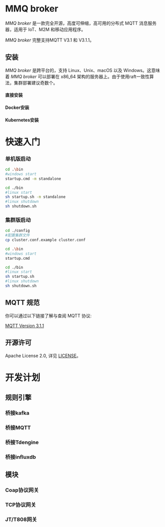 # MMQ broker
*MMQ broker* 是一款完全开源，高度可伸缩，高可用的分布式 MQTT 消息服务器，适用于 IoT、M2M 和移动应用程序。

*MMQ broker* 完整支持MQTT V3.1 和 V3.1.1。

## 安装

*MMQ broker* 是跨平台的，支持 Linux、Unix、macOS 以及 Windows。这意味着 *MMQ broker* 可以部署在 x86_64 架构的服务器上。由于使用raft一致性算法，集群部署建议奇数个。

#### 直接安装

#### Docker安装

#### Kubernetes安装

# 快速入门
### 单机版启动

```bash
cd .\bin
#windows start
startup.cmd -m standalone
```

```bash
cd ./bin
#linux start
sh startup.sh -m standalone
#linux shutdown
sh shutdown.sh
```

### 集群版启动

```bash
cd ./config
#配置集群文件
cp cluster.conf.example cluster.conf
```

```bash
cd .\bin
#windows start
startup.cmd
```

```bash
cd ./bin
#linux start
sh startup.sh
#linux shutdown
sh shutdown.sh
```


## MQTT 规范

你可以通过以下链接了解与查阅 MQTT 协议:

[MQTT Version 3.1.1](https://docs.oasis-open.org/mqtt/mqtt/v3.1.1/os/mqtt-v3.1.1-os.html)

## 开源许可

Apache License 2.0, 详见 [LICENSE](./LICENSE)。

# 开发计划
## 规则引擎
### 桥接kafka
### 桥接MQTT
### 桥接Tdengine
### 桥接influxdb
## 模块
### Coap协议网关
### TCP协议网关
### JT/T808网关
